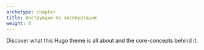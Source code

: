 ```yaml
---
archetype: chapter
title: Инструкции по эксплуатации
weight: 4
---
```


Discover what this Hugo theme is all about and the core-concepts behind it.
